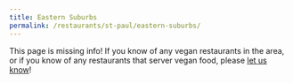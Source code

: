 ```yaml
---
title: Eastern Suburbs
permalink: /restaurants/st-paul/eastern-suburbs/
---
```


This page is missing info! If you know of any vegan restaurants in the
area, or if you know of any restaurants that server vegan food, please 
[let us know](mailto:suggestions@veganmsp.com)!
